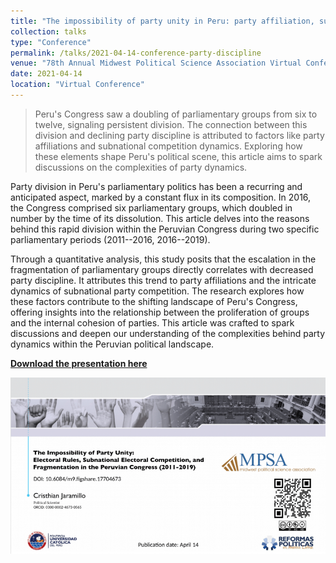 ```yaml
---
title: "The impossibility of party unity in Peru: party affiliation, subnational electoral competition and party discipline (2011-2019)"
collection: talks
type: "Conference"
permalink: /talks/2021-04-14-conference-party-discipline
venue: "78th Annual Midwest Political Science Association Virtual Conference"
date: 2021-04-14
location: "Virtual Conference"
---
```


> Peru's Congress saw a doubling of parliamentary groups from six to twelve, signaling persistent division. The connection between this division and declining party discipline is attributed to factors like party affiliations and subnational competition dynamics. Exploring how these elements shape Peru's political scene, this article aims to spark discussions on the complexities of party dynamics.

Party division in Peru's parliamentary politics has been a recurring and anticipated aspect, marked by a constant flux in its composition. In 2016, the Congress comprised six parliamentary groups, which doubled in number by the time of its dissolution. This article delves into the reasons behind this rapid division within the Peruvian Congress during two specific parliamentary periods (2011--2016, 2016--2019).

Through a quantitative analysis, this study posits that the escalation in the fragmentation of parliamentary groups directly correlates with decreased party discipline. It attributes this trend to party affiliations and the intricate dynamics of subnational party competition. The research explores how these factors contribute to the shifting landscape of Peru's Congress, offering insights into the relationship between the proliferation of groups and the internal cohesion of parties. This article was crafted to spark discussions and deepen our understanding of the complexities behind party dynamics within the Peruvian political landscape.

[**Download the presentation here**](https://figshare.com/articles/presentation/The_impossibility_of_Party_Unity_Electoral_Rules_Subnational_Electoral_Competition_and_Fragmentation_in_the_Peruvian_Congress_2011-2019_/17704673)

[![](images/conference-party-discipline.png)](https://figshare.com/articles/presentation/The_impossibility_of_Party_Unity_Electoral_Rules_Subnational_Electoral_Competition_and_Fragmentation_in_the_Peruvian_Congress_2011-2019_/17704673)
